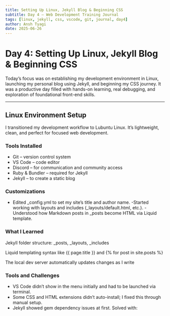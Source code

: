 ```yaml
---
title: Setting Up Linux, Jekyll Blog & Beginning CSS
subtitle: Day 4 – Web Development Training Journal
tags: [linux, jekyll, css, vscode, git, journal, day4]
author: Ansh Tyagi
date: 2025-06-26
---
```


# Day 4: Setting Up Linux, Jekyll Blog & Beginning CSS

Today’s focus was on establishing my development environment in Linux, launching my personal blog using Jekyll, and beginning my CSS journey. It was a productive day filled with hands-on learning, real debugging, and exploration of foundational front-end skills.

---

## Linux Environment Setup

I transitioned my development workflow to Lubuntu Linux. It’s lightweight, clean, and perfect for focused web development.

### Tools Installed
- Git – version control system  
- VS Code – code editor  
- Discord – for communication and community access  
- Ruby & Bundler – required for Jekyll  
- Jekyll – to create a static blog

### Customizations
- Edited _config.yml to set my site’s title and author name.
-Started working with layouts and includes (_layouts/default.html, etc.).
-Understood how Markdown posts in _posts become HTML via Liquid template.

### What I Learned
Jekyll folder structure: _posts, _layouts, _includes

Liquid templating syntax like {{ page.title }} and {% for post in site.posts %}

The local dev server automatically updates changes as I write

### Tools and Challenges
- VS Code didn’t show in the menu initially and had to be launched via terminal.
- Some CSS and HTML extensions didn’t auto-install; I fixed this through manual setup.
- Jekyll showed gem dependency issues at first. Solved with:


